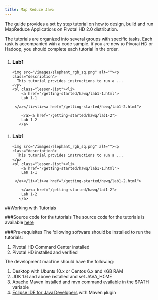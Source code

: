 ```yaml
---
title: Map Reduce Java
---
```


The guide provides a set by step tutorial on how to design, build and run MapReduce Applications on Pivotal HD 2.0 distribution.

The tutorials are organized into several groups with specific tasks. Each task is accompanied with a code sample.
If you are new to Pivotal HD or Hadoop, you should complete each tutorial in the order.

<ol class="class-list"><li>
      <h3>Lab1</h3>
      <span></span>
   
    <img src="/images/elephant_rgb_sq.png" alt=""><p class="description">
      This tutorial provides instructions to run a ...
    </p>
    <ol class="lesson-list"><li>
        <a href="/getting-started/hawq/lab1-1.html">
        Lab 1-1
    
     </a></li><li><a href="/getting-started/hawq/lab1-2.html">
      
        </a><a href="/getting-started/hawq/lab1-2">
        Lab 1-2
       </a>
   </li>

</ol>
</li>
</ol>

<ol class="class-list"><li>
      <h3>Lab1</h3>
      <span></span>
   
    <img src="/images/elephant_rgb_sq.png" alt=""><p class="description">
      This tutorial provides instructions to run a ...
    </p>
    <ol class="lesson-list"><li>
        <a href="/getting-started/hawq/lab1-1.html">
        Lab 1-1
    
     </a></li><li><a href="/getting-started/hawq/lab1-2.html">
      
        </a><a href="/getting-started/hawq/lab1-2">
        Lab 1-2
       </a>
   </li>

</ol>
</li>
</ol>


##Working with Tutorials

###Source code for the tutorials
The source code for the tutorials is available [here](https://github.com/rajdeepd/pivotal-samples.git)

###Pre-requisites
The following software should be installed to run the tutorials:

1. Pivotal HD Command Center installed
2. Pivotal HD installed and verified

The development machine should have the following:

1. Desktop with Ubuntu 10.x or Centos 6.x and 4GB RAM
3. JDK 1.6 and above installed and set JAVA_HOME
3. Apache Maven installed and mvn command available in the $PATH variable
4. [Eclipse IDE for Java Developers](http://www.eclipse.org/downloads/packages/eclipse-ide-java-developers/junos) with Maven plugin

